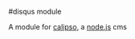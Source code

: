 [node]: http://nodejs.org

[calipso]: http://calip.so

#disqus module

A module for [calipso][calipso], a [node.js][node] cms
